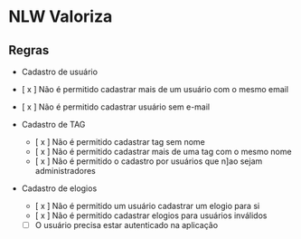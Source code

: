 # NLW Valoriza

## Regras
 - Cadastro de usuário
  - [ x ] Não é permitido cadastrar mais de um usuário com o mesmo email
  - [ x ] Não é permitido cadastrar usuário sem e-mail

- Cadastro de TAG
  - [ x ] Não é permitido cadastrar tag sem nome
  - [ x ] Não é permitido cadastrar mais de uma tag com o mesmo nome
  - [ x ] Não é permitido o cadastro por usuários que n]ao sejam administradores

- Cadastro de elogios
  - [ x ] Não é permitido um usuário cadastrar um elogio para si
  - [ x ] Não é permitido cadastrar elogios para usuários inválidos
  - [   ] O usuário precisa estar autenticado na aplicação